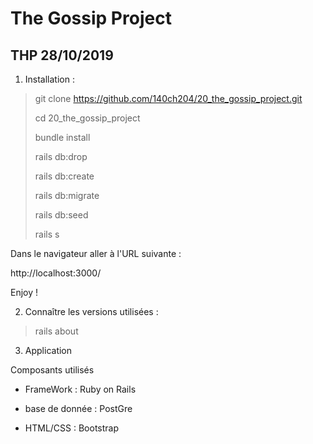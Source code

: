 <h1> The Gossip Project </h1>

<h2> THP 28/10/2019 </h2>

1. Installation : 

> git clone https://github.com/140ch204/20_the_gossip_project.git
>
> cd 20_the_gossip_project
>
> bundle install
>
>rails db:drop
> 
> rails db:create
>
> rails db:migrate
> 
> rails db:seed
>
> rails s
>

Dans le navigateur aller à l'URL suivante : 

http://localhost:3000/

Enjoy !

2. Connaître les versions utilisées : 

>
> rails about
>


3. Application

Composants utilisés

- FrameWork : Ruby on Rails

- base de donnée : PostGre 

- HTML/CSS : Bootstrap


